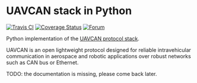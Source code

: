 UAVCAN stack in Python
======================

[![Travis CI](https://travis-ci.org/UAVCAN/pyuavcan.svg?branch=master)](https://travis-ci.org/UAVCAN/pyuavcan)
[![Coverage Status](https://coveralls.io/repos/github/UAVCAN/pyuavcan/badge.svg)](https://coveralls.io/github/UAVCAN/pyuavcan)
[![Forum](https://img.shields.io/discourse/https/forum.uavcan.org/users.svg)](https://forum.uavcan.org)

Python implementation of the [UAVCAN protocol stack](https://uavcan.org).

UAVCAN is an open lightweight protocol designed for reliable intravehicular communication in
aerospace and robotic applications over robust networks such as CAN bus or Ethernet.

TODO: the documentation is missing, please come back later.
